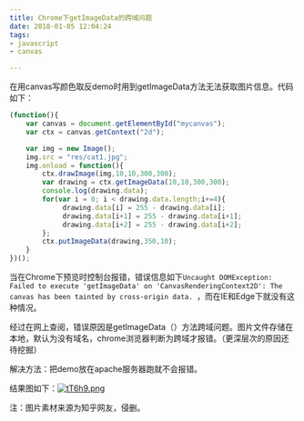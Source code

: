 ```yaml
---
title: Chrome下getImageData的跨域问题
date: 2018-01-05 12:04:24
tags: 
- javascript
- canvas

---
```


在用canvas写颜色取反demo时用到getImageData方法无法获取图片信息。代码如下：

```javascript
(function(){
    var canvas = document.getElementById("mycanvas");
    var ctx = canvas.getContext("2d");

    var img = new Image();
    img.src = "res/cat1.jpg";
    img.onload = function(){
        ctx.drawImage(img,10,10,300,300);
        var drawing = ctx.getImageData(10,10,300,300);
        console.log(drawing.data);
        for(var i = 0; i < drawing.data.length;i+=4){
             drawing.data[i] = 255 - drawing.data[i];
             drawing.data[i+1] = 255 - drawing.data[i+1];
             drawing.data[i+2] = 255 - drawing.data[i+2];
        };            
        ctx.putImageData(drawing,350,10);
    }    
})();
```

<!--more-->

当在Chrome下预览时控制台报错，错误信息如下`Uncaught DOMException: Failed to execute 'getImageData' on 'CanvasRenderingContext2D': The canvas has been tainted by cross-origin data. `，而在IE和Edge下就没有这种情况。

经过在网上查阅，错误原因是getImageData（）方法跨域问题。图片文件存储在本地，默认为没有域名，chrome浏览器判断为跨域才报错。（更深层次的原因还待挖掘）

解决方法：把demo放在apache服务器跑就不会报错。

结果图如下：[![tT6h9.png](https://s1.ax1x.com/2017/10/20/tT6h9.png)](https://imgchr.com/i/tT6h9)

注：图片素材来源为知乎网友，侵删。

